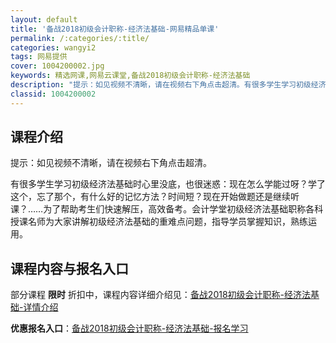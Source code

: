 ```yaml
---
layout: default
title: '备战2018初级会计职称-经济法基础-网易精品单课'
permalink: /:categories/:title/
categories: wangyi2
tags: 网易提供
cover: 1004200002.jpg
keywords: 精选网课,网易云课堂,备战2018初级会计职称-经济法基础
description: "提示：如见视频不清晰，请在视频右下角点击超清。有很多学生学习初级经济法基础时心里没底，也很迷惑：现在怎么学能过呀？学了这个，忘了那个，有什么好的记忆方法？时间短？现在开始做题还是继续听课？…"
classid: 1004200002
---
```


## 课程介绍

提示：如见视频不清晰，请在视频右下角点击超清。

有很多学生学习初级经济法基础时心里没底，也很迷惑：现在怎么学能过呀？学了这个，忘了那个，有什么好的记忆方法？时间短？现在开始做题还是继续听课？……为了帮助考生们快速解压，高效备考。会计学堂初级经济法基础职称各科授课名师为大家讲解初级经济法基础的重难点问题，指导学员掌握知识，熟练运用。

## 课程内容与报名入口

部分课程 **限时** 折扣中，课程内容详细介绍见：[备战2018初级会计职称-经济法基础-详情介绍](https://study.163.com/course/introduction/1004200002.htm?share=1&shareId=1025206652&utm_campaign=share&utm_medium=iphoneShare&utm_source=&utm_u=1025206652)

**优惠报名入口**：[备战2018初级会计职称-经济法基础-报名学习](https://study.163.com/course/introduction/1004200002.htm?share=1&shareId=1025206652&utm_campaign=share&utm_medium=iphoneShare&utm_source=&utm_u=1025206652)


